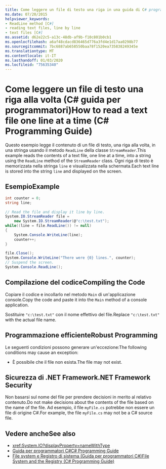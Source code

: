 ```yaml
---
title: Come leggere un file di testo una riga in una guida di C# programmazione temporale
ms.date: 07/20/2015
helpviewer_keywords:
- ReadLine method [C#]
- reading text files, line by line
- text files [C#]
ms.assetid: d62e22c5-a13c-48db-af9b-f10c801b0cb1
ms.openlocfilehash: a6af48cdacd836465d776a3fd4e1d17aa0298b77
ms.sourcegitcommit: 7bc6887ab658550baa78f1520ea735838249345e
ms.translationtype: MT
ms.contentlocale: it-IT
ms.lasthandoff: 01/03/2020
ms.locfileid: "75635340"
---
```

# <a name="how-to-read-a-text-file-one-line-at-a-time-c-programming-guide"></a><span data-ttu-id="825a2-102">Come leggere un file di testo una riga alla volta (C# guida per programmatori)</span><span class="sxs-lookup"><span data-stu-id="825a2-102">How to read a text file one line at a time (C# Programming Guide)</span></span>
<span data-ttu-id="825a2-103">Questo esempio legge il contenuto di un file di testo, una riga alla volta, in una stringa usando il metodo `ReadLine` della classe `StreamReader`.</span><span class="sxs-lookup"><span data-stu-id="825a2-103">This example reads the contents of a text file, one line at a time, into a string using the `ReadLine` method of the `StreamReader` class.</span></span> <span data-ttu-id="825a2-104">Ogni riga di testo è memorizzata nella stringa `line` e visualizzata nella schermata.</span><span class="sxs-lookup"><span data-stu-id="825a2-104">Each text line is stored into the string `line` and displayed on the screen.</span></span>  
  
## <a name="example"></a><span data-ttu-id="825a2-105">Esempio</span><span class="sxs-lookup"><span data-stu-id="825a2-105">Example</span></span>  
  
```csharp
int counter = 0;  
string line;  
  
// Read the file and display it line by line.  
System.IO.StreamReader file =   
    new System.IO.StreamReader(@"c:\test.txt");  
while((line = file.ReadLine()) != null)  
{  
    System.Console.WriteLine(line);  
    counter++;  
}  
  
file.Close();  
System.Console.WriteLine("There were {0} lines.", counter);  
// Suspend the screen.  
System.Console.ReadLine();  
```  
  
## <a name="compiling-the-code"></a><span data-ttu-id="825a2-106">Compilazione del codice</span><span class="sxs-lookup"><span data-stu-id="825a2-106">Compiling the Code</span></span>  
 <span data-ttu-id="825a2-107">Copiare il codice e incollarlo nel metodo `Main` di un'applicazione console.</span><span class="sxs-lookup"><span data-stu-id="825a2-107">Copy the code and paste it into the `Main` method of a console application.</span></span>  
  
 <span data-ttu-id="825a2-108">Sostituire `"c:\test.txt"` con il nome effettivo del file.</span><span class="sxs-lookup"><span data-stu-id="825a2-108">Replace `"c:\test.txt"` with the actual file name.</span></span>  
  
## <a name="robust-programming"></a><span data-ttu-id="825a2-109">Programmazione efficiente</span><span class="sxs-lookup"><span data-stu-id="825a2-109">Robust Programming</span></span>  
 <span data-ttu-id="825a2-110">Le seguenti condizioni possono generare un'eccezione:</span><span class="sxs-lookup"><span data-stu-id="825a2-110">The following conditions may cause an exception:</span></span>  
  
- <span data-ttu-id="825a2-111">È possibile che il file non esista.</span><span class="sxs-lookup"><span data-stu-id="825a2-111">The file may not exist.</span></span>  
  
## <a name="net-framework-security"></a><span data-ttu-id="825a2-112">Sicurezza di .NET Framework</span><span class="sxs-lookup"><span data-stu-id="825a2-112">.NET Framework Security</span></span>  
 <span data-ttu-id="825a2-113">Non basarsi sul nome del file per prendere decisioni in merito al relativo contenuto.</span><span class="sxs-lookup"><span data-stu-id="825a2-113">Do not make decisions about the contents of the file based on the name of the file.</span></span> <span data-ttu-id="825a2-114">Ad esempio, il file `myFile.cs` potrebbe non essere un file di origine C#.</span><span class="sxs-lookup"><span data-stu-id="825a2-114">For example, the file `myFile.cs` may not be a C# source file.</span></span>  
  
## <a name="see-also"></a><span data-ttu-id="825a2-115">Vedere anche</span><span class="sxs-lookup"><span data-stu-id="825a2-115">See also</span></span>

- <xref:System.IO?displayProperty=nameWithType>
- [<span data-ttu-id="825a2-116">Guida per programmatori C#</span><span class="sxs-lookup"><span data-stu-id="825a2-116">C# Programming Guide</span></span>](../index.md)
- [<span data-ttu-id="825a2-117">File system e Registro di sistema (Guida per programmatori C#)</span><span class="sxs-lookup"><span data-stu-id="825a2-117">File System and the Registry (C# Programming Guide)</span></span>](./index.md)

